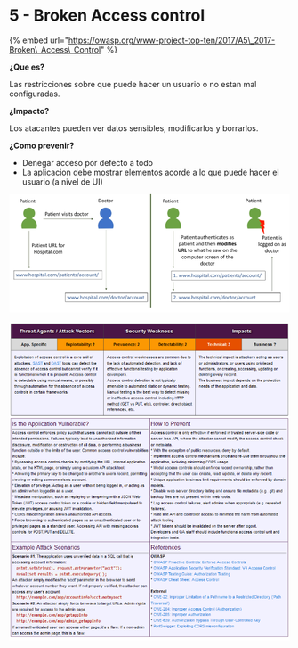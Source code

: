 # 5 - Broken Access control

{% embed url="https://owasp.org/www-project-top-ten/2017/A5\_2017-Broken\_Access\_Control" %}



**¿Que es?** 

Las restricciones sobre que puede hacer un usuario o no estan mal configuradas.

**¿Impacto?** 

Los atacantes pueden ver datos sensibles, modificarlos y borrarlos.

**¿Como prevenir?**

* Denegar acceso por defecto a todo
* La aplicacion debe mostrar elementos acorde a lo que puede hacer el usuario \(a nivel de UI\)

![](../../../.gitbook/assets/imagen%20%28435%29.png)

![](../../../.gitbook/assets/imagen%20%28431%29.png)

